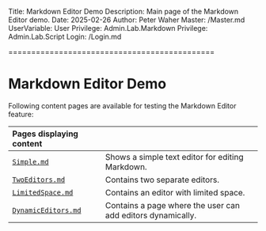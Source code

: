 ﻿Title: Markdown Editor Demo
Description: Main page of the Markdown Editor demo.
Date: 2025-02-26
Author: Peter Waher
Master: /Master.md
UserVariable: User
Privilege: Admin.Lab.Markdown
Privilege: Admin.Lab.Script
Login: /Login.md

=============================================

Markdown Editor Demo
=======================

Following content pages are available for testing the Markdown Editor feature:

| Pages displaying content                                                                              ||
|:-----------------------------------------|:------------------------------------------------------------|
| [`Simple.md`](Simple.md)                 | Shows a simple text editor for editing Markdown.            |
| [`TwoEditors.md`](TwoEditors.md)         | Contains two separate editors.                              |
| [`LimitedSpace.md`](LimitedSpace.md)     | Contains an editor with limited space.                      |
| [`DynamicEditors.md`](DynamicEditors.md) | Contains a page where the user can add editors dynamically. |
